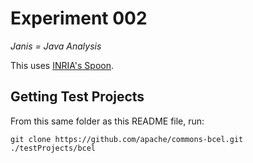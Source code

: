 # Experiment 002

_Janis = Java Analysis_

This uses [INRIA's Spoon](https://github.com/INRIA/spoon).

## Getting Test Projects

From this same folder as this README file, run:

    git clone https://github.com/apache/commons-bcel.git ./testProjects/bcel
